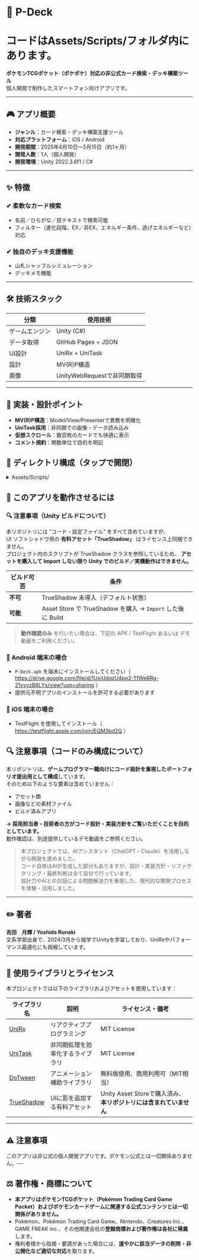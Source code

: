 # 🌟 P-Deck
# コードはAssets/Scripts/フォルダ内にあります。

**ポケモンTCGポケット（ポケポケ）対応の非公式カード検索・デッキ構築ツール**  
個人開発で制作したスマートフォン向けアプリです。

---

## 🎮 アプリ概要

- **ジャンル**：カード検索・デッキ構築支援ツール  
- **対応プラットフォーム**：iOS / Android
- **開発期間**：2025年4月10日〜5月15日（約1ヶ月）  
- **開発人数**：1人（個人開発）  
- **開発環境**：Unity 2022.3.6f1 / C#

---

## ✨ 特徴

### ✔ 柔軟なカード検索

- 名前／ひらがな／技テキストで検索可能
- フィルター（進化段階、EX／非EX、エネルギー条件、逃げエネルギーなど）対応

### ✔ 独自のデッキ支援機能

- 山札シャッフルシミュレーション
- デッキメモ機能 

---

## 🛠 技術スタック

| 分類       | 使用技術               |
|------------|------------------------|
| ゲームエンジン | Unity (C#)             |
| データ取得 | GitHub Pages + JSON    |
| UI設計     | UniRx + UniTask        |
| 設計       | MV(R)P構造             |
| 画像       | UnityWebRequestで非同期取得 |

---

## 🧠 実装・設計ポイント

- **MV(R)P構造**：Model/View/Presenterで責務を明確化
- **UniTask採用**：非同期での画像・データ読み込み
- **仮想スクロール**：数百枚のカードでも快適に表示
- **コメント規約**：関数単位で目的を明記

## 📂 ディレクトリ構成（タップで開閉）
<details>
<summary>Assets/Scripts/</summary>

```text
CardUIManager.cs          ── UI 初期化 & 仮想スクロール統括
SimpleVirtualScroll.cs    ── 仮想スクロール（高速リスト）
TogglePanel.cs            ── 汎用パネル表示切替

Cards/                    ── カード機能（M-V-P）
 ├─ Model/                ── CardModel / AllCardModel / CardDatabase
 ├─ Presenter/            ── AllCardPresenter
 ├─ View/                 ── CardView / AllCardView
 └─ Enum/                 ── 列挙型＆変換ユーティリティ

Deck/                     ── デッキ機能（M-V-P）
 ├─ Model/                ── DeckModel / DeckManager
 ├─ Presenter/            ── DeckPresenter
 ├─ View/                 ── DeckView 系
 ├─ UI/                   ── SetEnergyPanel
 └─ DeckList/             ── デッキ一覧 UI & Presenter

Search/                   ── 検索機能（M-V-P）
 ├─ SearchModel / View / Presenter
 ├─ SearchNavigator.cs    ── 検索ナビゲーション
 └─ Area/ …               ── 各種フィルタ 8 クラス

ImageCache/               ── 非同期画像キャッシュ
FeedBack/                 ── ユーザーフィードバック UI
Debug/                    ── 開発支援 (CacheClearButton)
```
</details>

## 🚀 このアプリを動作させるには
### 🔍 注意事項（Unity ビルドについて）

本リポジトリには “コード・設定ファイル” をすべて含めていますが、  
UI ソフトシャドウ用の **有料アセット「TrueShadow」** はライセンス上同梱できません。  
プロジェクト内のスクリプトが TrueShadow クラスを参照しているため、 **アセットを購入して Import しない限り Unity でのビルド／実機動作はできません。**

| ビルド可否 | 条件 |
|------------|------|
| **不可** | TrueShadow 未導入（デフォルト状態） |
| **可能** | Asset Store で TrueShadow を購入 → `Import` した後に Build |

> **動作確認のみ** を行いたい場合は、下記の APK / TestFlight あるいは デモ動画をご利用ください。
### 🔸 Android 端末の場合

- `P-Deck.apk` を端末にインストールしてください（ https://drive.google.com/file/d/1UxiUdqzU4po2-TfWeRRg-21vvyzB8LYx/view?usp=sharing ）
- 提供元不明アプリのインストールを許可する必要があります

### 🔸 iOS 端末の場合

- TestFlight を使用してインストール（ https://testflight.apple.com/join/EQM3bd2Q ）

## 🔍 注意事項（コードのみ構成について）

本リポジトリは、**ゲームプログラマー職向けにコード設計を重視したポートフォリオ提出用として構成**しています。  
そのため以下のような要素は含めていません：

- アセット類
- 画像などの素材ファイル
- ビルド済みアプリ

**→ 採用担当者・技術者の方がコード設計・実装方針をご覧いただくことを目的としています。**  
動作確認は、別途提供しているデモ動画をご参照ください。

> 本プロジェクトでは、AIアシスタント（ChatGPT・Claude）を活用しながら開発を進めました。  
> コード自体はAIが生成した部分もありますが、設計・実装方針・リファクタリング・最終判断は全て自分で行っています。  
> 設計力やAIとの対話による問題解決力を重視した、現代的な開発プロセスを体験・活用しました。

---

## ✏️ 著者

**吉田　月輝 / Yoshida Runaki**  
文系学部出身で、2024/3月から独学でUnityを学習しており、UniRxやパフォーマンス最適化にも挑戦しています。  

---

## 📄 使用ライブラリとライセンス

本プロジェクトでは以下のライブラリおよびアセットを使用しています：

| ライブラリ名 | 説明 | ライセンス・備考 |
|--------------|------|------------------|
| [UniRx](https://github.com/neuecc/UniRx) | リアクティブプログラミング | MIT License |
| [UniTask](https://github.com/Cysharp/UniTask) | 非同期処理を効率化するライブラリ | MIT License |
| [DoTween](http://dotween.demigiant.com/) | アニメーション補助ライブラリ | 無料版使用、商用利用可（MIT相当） |
| [TrueShadow](https://assetstore.unity.com/packages/tools/gui/true-shadow-ui-soft-shadow-and-glow-205220) | UIに影を追加する有料アセット | Unity Asset Storeで購入済み、**本リポジトリには含まれていません** |


---

## ⚠ 注意事項

このアプリは非公式の個人開発アプリです。ポケモン公式とは一切関係ありません。---

## ⚖️ 著作権・商標について

- **本アプリはポケモンTCGポケット（Pokémon Trading Card Game Pocket）およびポケモンカードゲームに関連する公式コンテンツとは⼀切関係がありません。**  
- Pokémon、Pokémon Trading Card Game、Nintendo、Creatures Inc.、GAME FREAK inc.、その他関連会社の**登録商標および著作権は各社に帰属**します。  
- 権利者様から指摘・要請があった場合には、**速やかに該当データの削除・⾮公開化など適切な対応**を取ります。

